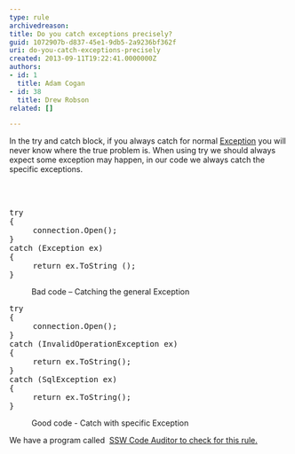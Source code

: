 ```yaml
---
type: rule
archivedreason: 
title: Do you catch exceptions precisely?
guid: 1072907b-d837-45e1-9db5-2a9236bf362f
uri: do-you-catch-exceptions-precisely
created: 2013-09-11T19:22:41.0000000Z
authors:
- id: 1
  title: Adam Cogan
- id: 38
  title: Drew Robson
related: []

---
```



<p>​In the try and catch block, if you always catch for normal 
   <a href="http&#58;//msdn.microsoft.com/en-us/library/system.exception.aspx">
      <span class="s1">Exception</span></a> you will never know where the true problem is. When using try we should always expect some exception may happen, in our code we always catch the specific exceptions.</p>
<br><excerpt class='endintro'></excerpt><br>
<dl class="bad"><dt><pre>try 
&#123; 
     connection.Open();
&#125;
catch (Exception ex) 
&#123; 
     return ex.ToString ();
&#125;
</pre></dt><dd>Bad code – Catching the general Exception</dd></dl><dl class="good"><dt><pre>try 
&#123; 
     connection.Open(); 
&#125;
catch (InvalidOperationException ex) 
&#123; 
     return ex.ToString(); 
&#125;
catch (SqlException ex) 
&#123; 
     return ex.ToString(); 
&#125;
</pre></dt><dd>Good code - Catch with specific Exception</dd></dl><p class="ssw-rteStyle-YellowBorderBox">We have a program called&#160; <a href="http&#58;//www.ssw.com.au/ssw/CodeAuditor/Rules.aspx#Except" target="_blank"> SSW Code Auditor to check for this rule.</a></p>​


